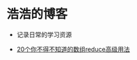 #   浩浩的博客


- 记录日常的学习资源


- [20个你不得不知道的数组reduce高级用法](https://mp.weixin.qq.com/s/cksKPLdXLje327UBI2eKIQ)